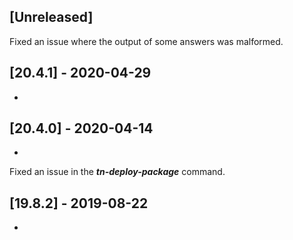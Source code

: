 ## [Unreleased]
Fixed an issue where the output of some answers was malformed.


## [20.4.1] - 2020-04-29
-

## [20.4.0] - 2020-04-14
-
Fixed an issue in the ***tn-deploy-package*** command. 


## [19.8.2] - 2019-08-22
- 
